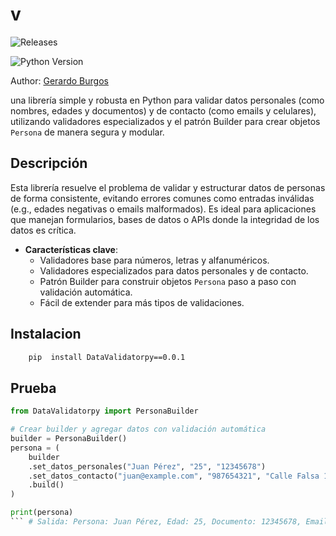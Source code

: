 # v

![Releases](https://img.shields.io/pypi/v/gerardo_burgos_pg2_tebca)

![Python Version](https://img.shields.io/pypi/pyversions/gerardo_burgos_pg2_tebca)

Author: [Gerardo Burgos](https://github.com/gerarb1)

una librería simple y robusta en Python para validar datos personales (como nombres, edades y documentos) y de contacto (como emails y celulares), utilizando validadores especializados y el patrón Builder para crear objetos `Persona` de manera segura y modular.

## Descripción

Esta librería resuelve el problema de validar y estructurar datos de personas de forma consistente, evitando errores comunes como entradas inválidas (e.g., edades negativas o emails malformados). Es ideal para aplicaciones que manejan formularios, bases de datos o APIs donde la integridad de los datos es crítica.

- **Características clave**:
  - Validadores base para números, letras y alfanuméricos.
  - Validadores especializados para datos personales y de contacto.
  - Patrón Builder para construir objetos `Persona` paso a paso con validación automática.
  - Fácil de extender para más tipos de validaciones.

## Instalacion

```bash
    pip  install DataValidatorpy==0.0.1
```

## Prueba

```python
from DataValidatorpy import PersonaBuilder

# Crear builder y agregar datos con validación automática
builder = PersonaBuilder()
persona = (
    builder
    .set_datos_personales("Juan Pérez", "25", "12345678")
    .set_datos_contacto("juan@example.com", "987654321", "Calle Falsa 123")
    .build()
)

print(persona) 
``` # Salida: Persona: Juan Pérez, Edad: 25, Documento: 12345678, Email: juan@example.com, Celular: 987654321, Dirección: Calle Falsa 123

